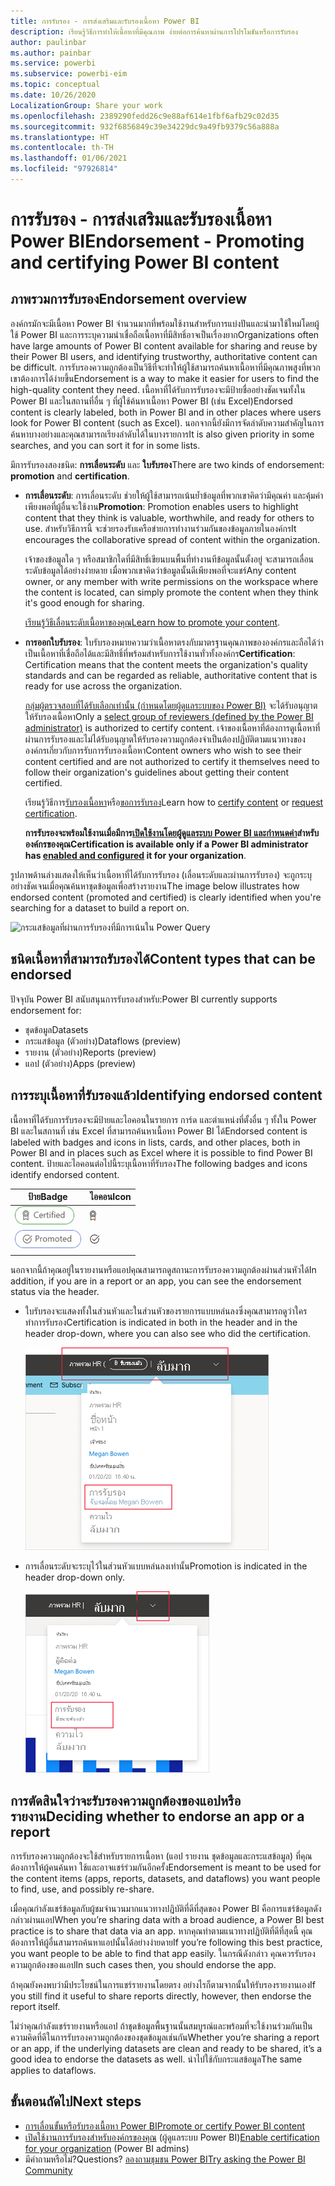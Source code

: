 ```yaml
---
title: การรับรอง - การส่งเสริมและรับรองเนื้อหา Power BI
description: เรียนรู้วิธีการทำให้เนื้อหาที่มีคุณภาพ ง่ายต่อการค้นหาผ่านการโปรโมชันหรือการรับรอง
author: paulinbar
ms.author: painbar
ms.service: powerbi
ms.subservice: powerbi-eim
ms.topic: conceptual
ms.date: 10/26/2020
LocalizationGroup: Share your work
ms.openlocfilehash: 2389290fedd26c9e88af614e1fbf6afb29c02d35
ms.sourcegitcommit: 932f6856849c39e34229dc9a49fb9379c56a888a
ms.translationtype: HT
ms.contentlocale: th-TH
ms.lasthandoff: 01/06/2021
ms.locfileid: "97926814"
---
```

# <a name="endorsement---promoting-and-certifying-power-bi-content"></a><span data-ttu-id="a12c6-103">การรับรอง - การส่งเสริมและรับรองเนื้อหา Power BI</span><span class="sxs-lookup"><span data-stu-id="a12c6-103">Endorsement - Promoting and certifying Power BI content</span></span>

## <a name="endorsement-overview"></a><span data-ttu-id="a12c6-104">ภาพรวมการรับรอง</span><span class="sxs-lookup"><span data-stu-id="a12c6-104">Endorsement overview</span></span>

<span data-ttu-id="a12c6-105">องค์กรมักจะมีเนื้อหา Power BI จำนวนมากที่พร้อมใช้งานสำหรับการแบ่งปันและนำมาใช้ใหม่โดยผู้ใช้ Power BI และการระบุความน่าเชื่อถือเนื้อหาที่มีสิทธิ์อาจเป็นเรื่องยาก</span><span class="sxs-lookup"><span data-stu-id="a12c6-105">Organizations often have large amounts of Power BI content available for sharing and reuse by their Power BI users, and identifying trustworthy, authoritative content can be difficult.</span></span> <span data-ttu-id="a12c6-106">การรับรองความถูกต้องเป็นวิธีที่จะทำให้ผู้ใช้สามารถค้นหาเนื้อหาที่มีคุณภาพสูงที่พวกเขาต้องการได้ง่ายขึ้น</span><span class="sxs-lookup"><span data-stu-id="a12c6-106">Endorsement is a way to make it easier for users to find the high-quality content they need.</span></span> <span data-ttu-id="a12c6-107">เนื้อหาที่ได้รับการรับรองจะมีป้ายชื่ออย่างชัดเจนทั้งใน Power BI และในสถานที่อื่น ๆ ที่ผู้ใช้ค้นหาเนื้อหา Power BI (เช่น Excel)</span><span class="sxs-lookup"><span data-stu-id="a12c6-107">Endorsed content is clearly labeled, both in Power BI and in other places where users look for Power BI content (such as Excel).</span></span> <span data-ttu-id="a12c6-108">นอกจากนี้ยังมีการจัดลำดับความสำคัญในการค้นหาบางอย่างและคุณสามารถเรียงลำดับได้ในบางรายการ</span><span class="sxs-lookup"><span data-stu-id="a12c6-108">It is also given priority in some searches, and you can sort it for in some lists.</span></span>

<span data-ttu-id="a12c6-109">มีการรับรองสองชนิด: **การเลื่อนระดับ** และ **ใบรับรอง**</span><span class="sxs-lookup"><span data-stu-id="a12c6-109">There are two kinds of endorsement: **promotion** and **certification**.</span></span>

* <span data-ttu-id="a12c6-110">**การเลื่อนระดับ**: การเลื่อนระดับ ช่วยให้ผู้ใช้สามารถเน้นย้ำข้อมูลที่พวกเขาคิดว่ามีคุณค่า และคุ้มค่าเพียงพอที่ผู้อื่นจะใช้งาน</span><span class="sxs-lookup"><span data-stu-id="a12c6-110">**Promotion**: Promotion enables users to highlight content that they think is valuable, worthwhile, and ready for others to use.</span></span> <span data-ttu-id="a12c6-111">สำหรับวิธีการนี้ จะช่วยรองรับเครือข่ายการทำงานร่วมกันของข้อมูลภายในองค์กร</span><span class="sxs-lookup"><span data-stu-id="a12c6-111">It encourages the collaborative spread of content within the organization.</span></span>

    <span data-ttu-id="a12c6-112">เจ้าของข้อมูลใด ๆ หรือสมาชิกใดที่มีสิทธิ์เขียนบนพื้นที่ทำงานทีข้อมูลนั้นตั้งอยู่ จะสามารถเลื่อนระดับข้อมูลได้อย่างง่ายดาย เมื่อพวกเขาคิดว่าข้อมูลนั้นดีเพียงพอที่จะแชร์</span><span class="sxs-lookup"><span data-stu-id="a12c6-112">Any content owner, or any member with write permissions on the workspace where the content is located, can simply promote the content when they think it's good enough for sharing.</span></span>

    <span data-ttu-id="a12c6-113">[เรียนรู้วิธีเลื่อนระดับเนื้อหาของคุณ](service-endorse-content.md#promote-content)</span><span class="sxs-lookup"><span data-stu-id="a12c6-113">[Learn how to promote your content](service-endorse-content.md#promote-content).</span></span>

* <span data-ttu-id="a12c6-114">**การออกใบรับรอง**: ใบรับรองหมายความว่าเนื้อหาตรงกับมาตรฐานคุณภาพขององค์กรและถือได้ว่าเป็นเนื้อหาที่เชื่อถือได้และมีสิทธิ์ที่พร้อมสำหรับการใช้งานทั่วทั้งองค์กร</span><span class="sxs-lookup"><span data-stu-id="a12c6-114">**Certification**: Certification means that the content meets the organization's quality standards and can be regarded as reliable, authoritative content that is ready for use across the organization.</span></span>

    <span data-ttu-id="a12c6-115">[กลุ่มผู้ตรวจสอบที่ได้รับเลือกเท่านั้น (กำหนดโดยผู้ดูแลระบบของ Power BI)](../admin/service-admin-setup-certification.md) จะได้รับอนุญาตให้รับรองเนื้อหา</span><span class="sxs-lookup"><span data-stu-id="a12c6-115">Only a [select group of reviewers (defined by the Power BI administrator)](../admin/service-admin-setup-certification.md) is authorized to certify content.</span></span> <span data-ttu-id="a12c6-116">เจ้าของเนื้อหาที่ต้องการดูเนื้อหาที่ผ่านการรับรองและไม่ได้รับอนุญาตให้รับรองความถูกต้องจำเป็นต้องปฏิบัติตามแนวทางขององค์กรเกี่ยวกับการรับการรับรองเนื้อหา</span><span class="sxs-lookup"><span data-stu-id="a12c6-116">Content owners who wish to see their content certified and are not authorized to certify it themselves need to follow their organization's guidelines about getting their content certified.</span></span>

    <span data-ttu-id="a12c6-117">เรียนรู้วิธีการ[รับรองเนื้อหา](service-endorse-content.md#certify-content)หรือ[ขอการรับรอง](service-endorse-content.md#request-content-certification)</span><span class="sxs-lookup"><span data-stu-id="a12c6-117">Learn how to [certify content](service-endorse-content.md#certify-content) or [request certification](service-endorse-content.md#request-content-certification).</span></span>

    <span data-ttu-id="a12c6-118">**การรับรองจะพร้อมใช้งานเมื่อมีการ[เปิดใช้งานโดยผู้ดูแลระบบ Power BI และกำหนดค่า](../admin/service-admin-setup-certification.md)สำหรับองค์กรของคุณ**</span><span class="sxs-lookup"><span data-stu-id="a12c6-118">**Certification is available only if a Power BI administrator has [enabled and configured](../admin/service-admin-setup-certification.md) it for your organization**.</span></span>

<span data-ttu-id="a12c6-119">รูปภาพด้านล่างแสดงให้เห็นว่าเนื้อหาที่ได้รับการรับรอง (เลื่อนระดับและผ่านการรับรอง) จะถูกระบุอย่างชัดเจนเมื่อคุณค้นหาชุดข้อมูลเพื่อสร้างรายงาน</span><span class="sxs-lookup"><span data-stu-id="a12c6-119">The image below illustrates how endorsed content (promoted and certified) is clearly identified when you're searching for a dataset to build a report on.</span></span>

![กระแสข้อมูลที่ผ่านการรับรองที่มีการเน้นใน Power Query](media/service-endorsement-overview/power-bi-content-endorsement-dataset-select.png)

## <a name="content-types-that-can-be-endorsed"></a><span data-ttu-id="a12c6-121">ชนิดเนื้อหาที่สามารถรับรองได้</span><span class="sxs-lookup"><span data-stu-id="a12c6-121">Content types that can be endorsed</span></span>
<span data-ttu-id="a12c6-122">ปัจจุบัน Power BI สนับสนุนการรับรองสำหรับ:</span><span class="sxs-lookup"><span data-stu-id="a12c6-122">Power BI currently supports endorsement for:</span></span>
* <span data-ttu-id="a12c6-123">ชุดข้อมูล</span><span class="sxs-lookup"><span data-stu-id="a12c6-123">Datasets</span></span>
* <span data-ttu-id="a12c6-124">กระแสข้อมูล (ตัวอย่าง)</span><span class="sxs-lookup"><span data-stu-id="a12c6-124">Dataflows (preview)</span></span>
* <span data-ttu-id="a12c6-125">รายงาน (ตัวอย่าง)</span><span class="sxs-lookup"><span data-stu-id="a12c6-125">Reports (preview)</span></span>
* <span data-ttu-id="a12c6-126">แอป (ตัวอย่าง)</span><span class="sxs-lookup"><span data-stu-id="a12c6-126">Apps (preview)</span></span>

## <a name="identifying-endorsed-content"></a><span data-ttu-id="a12c6-127">การระบุเนื้อหาที่รับรองแล้ว</span><span class="sxs-lookup"><span data-stu-id="a12c6-127">Identifying endorsed content</span></span>

<span data-ttu-id="a12c6-128">เนื้อหาที่ได้รับการรับรองจะมีป้ายและไอคอนในรายการ การ์ด และตำแหน่งที่ตั้งอื่น ๆ ทั้งใน Power BI และในสถานที่ เช่น Excel ที่สามารถค้นหาเนื้อหา Power BI ได้</span><span class="sxs-lookup"><span data-stu-id="a12c6-128">Endorsed content is labeled with badges and icons in lists, cards, and other places, both in Power BI and in places such as Excel where it is possible to find Power BI content.</span></span> <span data-ttu-id="a12c6-129">ป้ายและไอคอนต่อไปนี้ระบุเนื้อหาที่รับรอง</span><span class="sxs-lookup"><span data-stu-id="a12c6-129">The following badges and icons identify endorsed content.</span></span>

|<span data-ttu-id="a12c6-130">ป้าย</span><span class="sxs-lookup"><span data-stu-id="a12c6-130">Badge</span></span>|<span data-ttu-id="a12c6-131">ไอคอน</span><span class="sxs-lookup"><span data-stu-id="a12c6-131">Icon</span></span>|
|---------|---------|
|![สกรีนช็อตของป้ายใบรับรอง](media/service-endorsement-overview/certified-badge.png)|![สกรีนช็อตของไอคอนใบรับรอง](media/service-endorsement-overview/certified-icon.png)|
|![สกรีนช็อตของป้ายเลื่อนระดับ](media/service-endorsement-overview/promoted-badge.png)|![สกรีนช็อตของไอคอนเลื่อนระดับ](media/service-endorsement-overview/promoted-icon.png)|
|||

<span data-ttu-id="a12c6-136">นอกจากนี้ถ้าคุณอยู่ในรายงานหรือแอปคุณสามารถดูสถานะการรับรองความถูกต้องผ่านส่วนหัวได้</span><span class="sxs-lookup"><span data-stu-id="a12c6-136">In addition, if you are in a report or an app, you can see the endorsement status via the header.</span></span>
* <span data-ttu-id="a12c6-137">ใบรับรองจะแสดงทั้งในส่วนหัวและในส่วนหัวของรายการแบบหล่นลงซึ่งคุณสามารถดูว่าใครทำการรับรอง</span><span class="sxs-lookup"><span data-stu-id="a12c6-137">Certification is indicated in both in the header and in the header drop-down, where you can also see who did the certification.</span></span>

    ![สกรีนช็อตที่แสดงป้ายใบรับรองในส่วนหัวของรายงาน](media/service-endorsement-overview/certification-report-header.png)

* <span data-ttu-id="a12c6-139">การเลื่อนระดับจะระบุไว้ในส่วนหัวแบบหล่นลงเท่านั้น</span><span class="sxs-lookup"><span data-stu-id="a12c6-139">Promotion is indicated in the header drop-down only.</span></span>
 
    ![สกรีนช็อตที่แสดงป้ายใบรับรองในส่วนหัวของรายงาน](media/service-endorsement-overview/promotion-report-header.png)

## <a name="deciding-whether-to-endorse-an-app-or-a-report"></a><span data-ttu-id="a12c6-141">การตัดสินใจว่าจะรับรองความถูกต้องของแอปหรือรายงาน</span><span class="sxs-lookup"><span data-stu-id="a12c6-141">Deciding whether to endorse an app or a report</span></span>

<span data-ttu-id="a12c6-142">การรับรองความถูกต้องจะใช้สำหรับรายการเนื้อหา (แอป รายงาน ชุดข้อมูลและกระแสข้อมูล) ที่คุณต้องการให้ผู้คนค้นหา ใช้และอาจแชร์ร่วมกันอีกครั้ง</span><span class="sxs-lookup"><span data-stu-id="a12c6-142">Endorsement is meant to be used for the content items (apps, reports, datasets, and dataflows) you want people to find, use, and possibly re-share.</span></span>

<span data-ttu-id="a12c6-143">เมื่อคุณกำลังแชร์ข้อมูลกับผู้ชมจำนวนมากแนวทางปฏิบัติที่ดีที่สุดของ Power BI คือการแชร์ข้อมูลดังกล่าวผ่านแอป</span><span class="sxs-lookup"><span data-stu-id="a12c6-143">When you’re sharing data with a broad audience, a Power BI best practice is to share that data via an app.</span></span> <span data-ttu-id="a12c6-144">หากคุณทำตามแนวทางปฏิบัติที่ดีที่สุดนี้ คุณต้องการให้ผู้อื่นสามารถค้นหาแอปนั้นได้อย่างง่ายดาย</span><span class="sxs-lookup"><span data-stu-id="a12c6-144">If you’re following this best practice, you want people to be able to find that app easily.</span></span> <span data-ttu-id="a12c6-145">ในกรณีดังกล่าว คุณควรรับรองความถูกต้องของแอป</span><span class="sxs-lookup"><span data-stu-id="a12c6-145">In such cases then, you should endorse the app.</span></span> 

<span data-ttu-id="a12c6-146">ถ้าคุณยังคงพบว่ามีประโยชน์ในการแชร์รายงานโดยตรง อย่างไรก็ตามจากนั้นให้รับรองรายงานเอง</span><span class="sxs-lookup"><span data-stu-id="a12c6-146">If you still find it useful to share reports directly, however, then endorse the report itself.</span></span> 

<span data-ttu-id="a12c6-147">ไม่ว่าคุณกำลังแชร์รายงานหรือแอป ถ้าชุดข้อมูลพื้นฐานนั้นสมบูรณ์และพร้อมที่จะใช้งานร่วมกันเป็นความคิดที่ดีในการรับรองความถูกต้องของชุดข้อมูลเช่นกัน</span><span class="sxs-lookup"><span data-stu-id="a12c6-147">Whether you’re sharing a report or an app, if the underlying datasets are clean and ready to be shared, it’s a good idea to endorse the datasets as well.</span></span> <span data-ttu-id="a12c6-148">นำไปใช้กับกระแสข้อมูล</span><span class="sxs-lookup"><span data-stu-id="a12c6-148">The same applies to dataflows.</span></span>  

## <a name="next-steps"></a><span data-ttu-id="a12c6-149">ขั้นตอนถัดไป</span><span class="sxs-lookup"><span data-stu-id="a12c6-149">Next steps</span></span>

* [<span data-ttu-id="a12c6-150">การเลื่อนขั้นหรือรับรองเนื้อหา Power BI</span><span class="sxs-lookup"><span data-stu-id="a12c6-150">Promote or certify Power BI content</span></span>](service-endorse-content.md)
* <span data-ttu-id="a12c6-151">[เปิดใช้งานการรับรองสำหรับองค์กรของคุณ](../admin/service-admin-setup-certification.md) (ผู้ดูแลระบบ Power BI)</span><span class="sxs-lookup"><span data-stu-id="a12c6-151">[Enable certification for your organization](../admin/service-admin-setup-certification.md) (Power BI admins)</span></span>
* <span data-ttu-id="a12c6-152">มีคำถามหรือไม่?</span><span class="sxs-lookup"><span data-stu-id="a12c6-152">Questions?</span></span> [<span data-ttu-id="a12c6-153">ลองถามชุมชน Power BI</span><span class="sxs-lookup"><span data-stu-id="a12c6-153">Try asking the Power BI Community</span></span>](https://community.powerbi.com/)